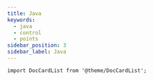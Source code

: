 ```yaml
---
title: Java
keywords:
  - java
  - control
  - points
sidebar_position: 3
sidebar_label: Java
---
```


```mdx-code-block
import DocCardList from '@theme/DocCardList';
```

<DocCardList />
